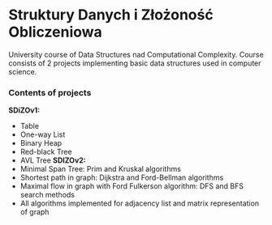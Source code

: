# Struktury Danych i Złożoność Obliczeniowa
University course of Data Structures nad Computational Complexity. Course consists of 2 projects implementing basic data structures used in computer science.

### Contents of projects
**SDiZOv1:**
  - Table
  - One-way List
  - Binary Heap
  - Red-black Tree
  - AVL Tree
**SDIZOv2:**
  - Minimal Span Tree: Prim and Kruskal algorithms
  - Shortest path in graph: Dijkstra and Ford-Bellman algorithms
  - Maximal flow in graph with Ford Fulkerson algorithm: DFS and BFS search methods
  - All algorithms implemented for adjacency list and matrix representation of graph